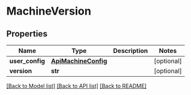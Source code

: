 # MachineVersion

## Properties
Name | Type | Description | Notes
------------ | ------------- | ------------- | -------------
**user_config** | [**ApiMachineConfig**](ApiMachineConfig.md) |  | [optional] 
**version** | **str** |  | [optional] 

[[Back to Model list]](../README.md#documentation-for-models) [[Back to API list]](../README.md#documentation-for-api-endpoints) [[Back to README]](../README.md)


